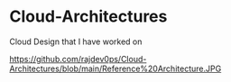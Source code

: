# Cloud-Architectures
Cloud Design that I have worked on

https://github.com/rajdev0ps/Cloud-Architectures/blob/main/Reference%20Architecture.JPG
